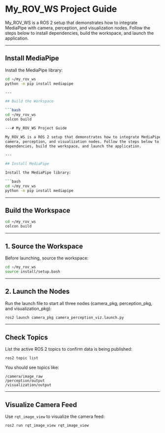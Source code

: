 # My_ROV_WS Project Guide

My_ROV_WS is a ROS 2 setup that demonstrates how to integrate MediaPipe with 
camera, perception, and visualization nodes. Follow the steps below to install
dependencies, build the workspace, and launch the application.

---

## Install MediaPipe

Install the MediaPipe library:

```bash
cd ~/my_rov_ws
python -m pip install mediapipe

---

## Build the Workspace

```bash
cd ~/my_rov_ws
colcon build

---# My_ROV_WS Project Guide

My_ROV_WS is a ROS 2 setup that demonstrates how to integrate MediaPipe with 
camera, perception, and visualization nodes. Follow the steps below to install
dependencies, build the workspace, and launch the application.

---

## Install MediaPipe

Install the MediaPipe library:

```bash
cd ~/my_rov_ws
python -m pip install mediapipe
```

---

## Build the Workspace

```bash
cd ~/my_rov_ws
colcon build
```

---

## 1. Source the Workspace

Before launching, source the workspace:

```bash
cd ~/my_rov_ws
source install/setup.bash
```

---

## 2. Launch the Nodes

Run the launch file to start all three nodes (camera_pkg, perception_pkg, and visualization_pkg):

```bash
ros2 launch camera_pkg camera_perception_viz.launch.py
```

---

## Check Topics

List the active ROS 2 topics to confirm data is being published:

```bash
ros2 topic list
```

You should see topics like:

```
/camera/image_raw
/perception/output
/visualization/output
```

---

## Visualize Camera Feed

Use `rqt_image_view` to visualize the camera feed:

```bash
ros2 run rqt_image_view rqt_image_view


